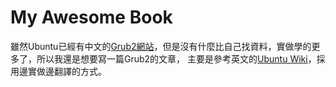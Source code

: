 # My Awesome Book

雖然Ubuntu已經有中文的[Grub2網站](https://wiki.ubuntu-tw.org/index.php?title=Grub2)，但是沒有什麼比自己找資料，實做學的更多了，所以我還是想要寫一篇Grub2的文章，
主要是參考英文的[Ubuntu Wiki](https://help.ubuntu.com/community/Grub2)，採用邊實做邊翻譯的方式。
